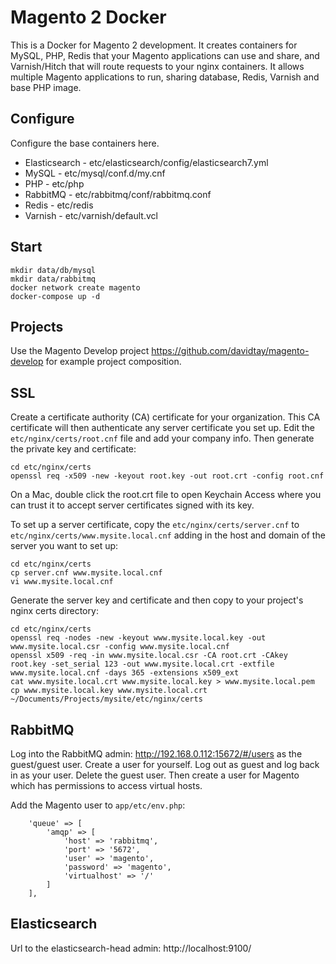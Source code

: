 # Magento 2 Docker

This is a Docker for Magento 2 development. It creates containers for MySQL, PHP, Redis that 
your Magento applications can use and share, and Varnish/Hitch that will route requests to 
your nginx containers. It allows multiple Magento applications to run, sharing database, Redis, 
Varnish and base PHP image.

## Configure

Configure the base containers here. 

- Elasticsearch - etc/elasticsearch/config/elasticsearch7.yml
- MySQL - etc/mysql/conf.d/my.cnf
- PHP - etc/php
- RabbitMQ - etc/rabbitmq/conf/rabbitmq.conf
- Redis - etc/redis
- Varnish - etc/varnish/default.vcl

## Start
```
mkdir data/db/mysql
mkdir data/rabbitmq
docker network create magento
docker-compose up -d
```

## Projects
Use the Magento Develop project https://github.com/davidtay/magento-develop for example 
project composition.

## SSL
Create a certificate authority (CA) certificate for your organization. This CA certificate 
will then authenticate any server certificate you set up. Edit the `etc/nginx/certs/root.cnf` 
file and add your company info. Then generate the private key and certificate:

``` 
cd etc/nginx/certs
openssl req -x509 -new -keyout root.key -out root.crt -config root.cnf
```

On a Mac, double click the root.crt file to open Keychain Access where you can trust it 
to accept server certificates signed with its key. 

To set up a server certificate, copy 
the `etc/nginx/certs/server.cnf` to `etc/nginx/certs/www.mysite.local.cnf` adding in the 
host and domain of the server you want to set up:

```
cd etc/nginx/certs
cp server.cnf www.mysite.local.cnf
vi www.mysite.local.cnf
```

Generate the server key and certificate and then copy to your project's nginx certs directory:

```
cd etc/nginx/certs
openssl req -nodes -new -keyout www.mysite.local.key -out www.mysite.local.csr -config www.mysite.local.cnf
openssl x509 -req -in www.mysite.local.csr -CA root.crt -CAkey root.key -set_serial 123 -out www.mysite.local.crt -extfile www.mysite.local.cnf -days 365 -extensions x509_ext
cat www.mysite.local.crt www.mysite.local.key > www.mysite.local.pem
cp www.mysite.local.key www.mysite.local.crt ~/Documents/Projects/mysite/etc/nginx/certs
```

## RabbitMQ
Log into the RabbitMQ admin: http://192.168.0.112:15672/#/users as the guest/guest user. 
Create a user for yourself. Log out as guest and log back in as your user. Delete the 
guest user. Then create a user for Magento which has permissions to access virtual hosts.

Add the Magento user to `app/etc/env.php`:

```
    'queue' => [
        'amqp' => [
            'host' => 'rabbitmq',
            'port' => '5672',
            'user' => 'magento',
            'password' => 'magento',
            'virtualhost' => '/'
        ]
    ],
```

## Elasticsearch
Url to the elasticsearch-head admin: http://localhost:9100/